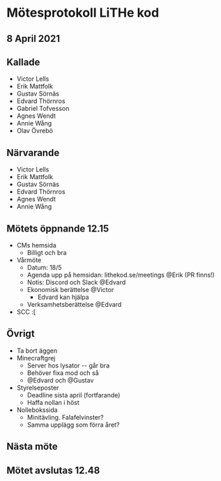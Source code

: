 # Mötesprotokoll LiTHe kod

## 8 April 2021

## Kallade

- Victor Lells
- Erik Mattfolk
- Gustav Sörnäs
- Edvard Thörnros
- Gabriel Tofvesson
- Agnes Wendt
- Annie Wång
- Olav Övrebö

## Närvarande

- Victor Lells
- Erik Mattfolk
- Gustav Sörnäs
- Edvard Thörnros
- Agnes Wendt
- Annie Wång

## Mötets öppnande 12.15

- CMs hemsida
  - Billigt och bra
- Vårmöte
  - Datum: 18/5
  - Agenda upp på hemsidan: lithekod.se/meetings @Erik (PR finns!)
  - Notis: Discord och Slack @Edvard
  - Ekonomisk berättelse @Victor
    - Edvard kan hjälpa
  - Verksamhetsberättelse @Edvard
- SCC :[

## Övrigt

- Ta bort äggen
- Minecraftgrej
  - Server hos lysator -- går bra
  - Behöver fixa mod och så
  - @Edvard och @Gustav
- Styrelseposter
  - Deadline sista april (fortfarande)
  - Haffa nollan i höst
- Nollebokssida
  - Minitävling. Falafelvinster?
  - Samma upplägg som förra året?

## Nästa möte

## Mötet avslutas 12.48

